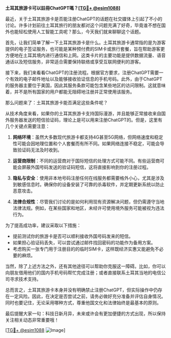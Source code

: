 **土耳其旅游卡可以註冊ChatGPT嗎？[[TG💪+ @esim1088](https://t.me/s/esim1088)]**

最近，关于土耳其旅游卡是否能注册ChatGPT的话题在社交媒体上引起了不小的讨论。许多计划前往土耳其旅行的朋友都对这个问题充满了好奇，毕竟谁不想在国外也能轻松使用人工智能工具呢？那么，今天我们就来聊聊这个话题。

首先，让我们简单了解一下土耳其旅游卡是什么。土耳其旅游卡通常指的是为游客提供的电子签证服务，也可能是某种预付费的SIM卡或旅行套餐，旨在帮助游客更方便地在土耳其境内进行通信和上网。这类卡片的主要功能是提供数据流量、语音通话以及短信服务，非常适合需要保持联络或享受互联网便利的游客。

接下来，我们来看看ChatGPT的注册流程。根据官方要求，注册ChatGPT需要一个有效的电子邮件地址以及能够接收验证信息的手机号码。此外，由于ChatGPT的服务器主要位于美国，因此其服务条款可能包含某些地区的访问限制。这就意味着，并不是所有国家的用户都能无阻碍地注册并正常使用该服务。

那么问题来了：土耳其旅游卡能否满足这些条件呢？

从技术角度来看，如果你的土耳其旅游卡支持国际漫游，并且能够正常接收来自国外服务器发送的短信验证码，理论上是可以用来注册ChatGPT的。但是，这里有几个关键点需要注意：

1. **网络环境**：虽然大多数现代旅游卡都支持4G甚至5G网络，但网络速度和稳定性可能会因地理位置和个人套餐而有所不同。如果网络连接不稳定，可能会导致验证码无法及时收到。

2. **运营商限制**：不同的运营商对于国际短信的处理方式可能不同。有些运营商可能会屏蔽外国号码发送的验证码短信，这将直接影响到你的注册过程。

3. **隐私与安全**：使用非本地号码注册任何在线服务都需要格外小心，尤其是涉及到敏感信息时。确保你的设备安装了可靠的杀毒软件，并定期更新系统以防止恶意攻击。

4. **法律合规性**：尽管我们讨论的是如何利用现有资源解决问题，但仍需遵守当地法律法规。例如，在某些国家和地区，未经许可使用境外服务可能被视为违法行为。

为了提高成功率，建议采取以下措施：
- 提前测试你的旅游卡是否可以顺利接收外国号码发来的短信。
- 如果担心验证码丢失，可以尝试通过邮件找回密码的功能作为备用方案。
- 考虑购买一张专门用于注册目的的临时SIM卡，这样既经济实惠又能避免不必要的麻烦。

当然，除了上述方法之外，还有其他途径可以帮助你克服这一障碍。比如，你可以向朋友借用他们的国内手机号码帮忙完成注册；或者直接联系土耳其当地的电信公司寻求技术支持。

总而言之，土耳其旅游卡本身并没有明确禁止注册ChatGPT，但实际操作中仍存在一定风险。因此，在决定是否尝试之前，请务必做好充分准备并评估自身情况。同时也要记住，无论采用哪种方式，尊重他国文化和法律始终是最基本的原则。

最后提醒大家一句：科技日新月异，未来或许会有更加便捷的方式出现，所以保持关注相关动态非常重要哦！

[[TG💪+ @esim1088](https://t.me/s/esim1088) ![Image](https://i.postimg.cc/4NQfJmqS/Snipaste-2025-05-13-00-14-12.png)]